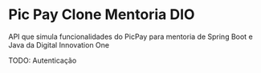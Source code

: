 # Pic Pay Clone Mentoria DIO

API que simula funcionalidades do PicPay para mentoria de Spring Boot e Java da Digital Innovation One

TODO: Autenticação
